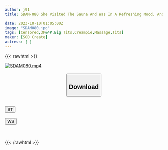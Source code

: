 ```yaml
---
author: j91
title: SDAM-080 She Visited The Sauna And Was In A Refreshing Mood, And When I Immediately Fucked Her With A Dick Coated With Aphrodisiac, She Felt It So Much That She Convulsed With An Ahegao Face And Cumming.

date: 2023-10-10T01:05:00Z
image: "SDAM080.jpg"
tags: [Censored,3P&4P,Big Tits,Creampie,Massage,Tits]
maker: [SOD Create]
actress: [ ]
---
```



{{< rawhtml >}}

<div class="video" data-videoid="2DGdBW6Pj1SZgZD">
    <a href="javascript:;">
        <img src="https://my.j91.asia/posts/SDAM080/SDAM080.jpg" width="WIDTH" height="HEIGHT" alt="SDAM080.mp4" loading="lazy">
    </a>
</div>

<script type="text/javascript" src="https://j91.asia/asset/on-demand-st.js"></script>

<br>
  <link rel="stylesheet" href="https://j91.asia/asset/bs5.css">
  
  <center>
  <button class="btn btn-primary" type="button" data-bs-toggle="collapse" data-bs-target=".multi-collapse" aria-expanded="false" aria-controls="multiCollapseExample1 multiCollapseExample2"><h2>Download</h2></button></center>
</p>
<div class="row">
  <div class="col">
    <div class="collapse multi-collapse" id="multiCollapseExample1">
      <div class="card card-body">
	      	      <br>
<div class="buttons">  
<a href="https://streamtape.to/v/2DGdBW6Pj1SZgZD"><button class="btn-hover color-3"><i class="fa fa-download"></i> ST</button></a></div>
    </div>
  </div>
</div>
  <div class="col">
    <div class="collapse multi-collapse" id="multiCollapseExample2">
      <div class="card card-body">
	      <br>
<div class="buttons">
    <a href="https://wolfstream.tv/o7aon1k3lf9l"><button class="btn-hover color-9"><i class="fa fa-download"></i> WS</button></a></div>
<br><br>
      </div>
    </div>
  </div>
</div>

{{< /rawhtml >}}
